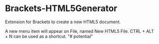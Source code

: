 # Brackets-HTML5Generator
Extension for Brackets to create a new HTML5 document.

A new menu item will appear on File, named New HTML5 File.
CTRL + ALT + N can be used as a shortcut.
"# potential" 
